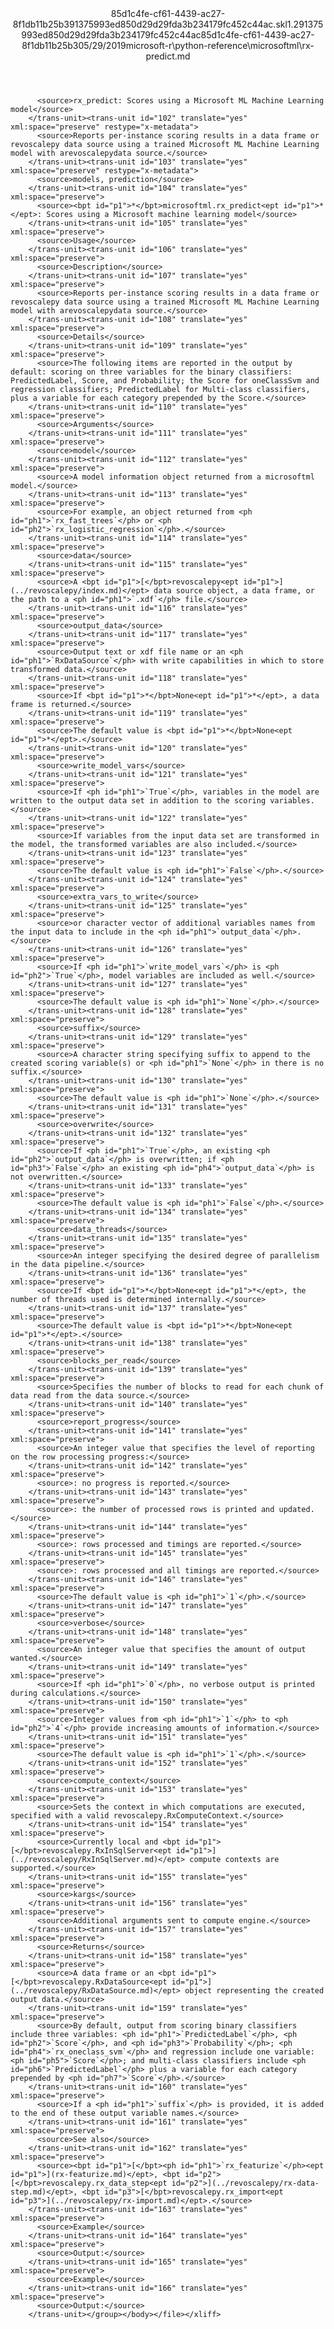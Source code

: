 <?xml version="1.0"?><xliff version="1.2" xmlns="urn:oasis:names:tc:xliff:document:1.2" xmlns:xsi="http://www.w3.org/2001/XMLSchema-instance" xsi:schemaLocation="urn:oasis:names:tc:xliff:document:1.2 xliff-core-1.2-transitional.xsd"><file datatype="xml" original="rx-predict.md" source-language="en-US" target-language="en-US"><header><tool tool-id="mdxliff" tool-name="mdxliff" tool-version="1.0-8ab897d" tool-company="Microsoft" /><xliffext:skl_file_name xmlns:xliffext="urn:microsoft:content:schema:xliffextensions">85d1c4fe-cf61-4439-ac27-8f1db11b25b391375993ed850d29d29fda3b234179fc452c44ac.skl</xliffext:skl_file_name><xliffext:version xmlns:xliffext="urn:microsoft:content:schema:xliffextensions">1.2</xliffext:version><xliffext:ms.openlocfilehash xmlns:xliffext="urn:microsoft:content:schema:xliffextensions">91375993ed850d29d29fda3b234179fc452c44ac</xliffext:ms.openlocfilehash><xliffext:ms.sourcegitcommit xmlns:xliffext="urn:microsoft:content:schema:xliffextensions">85d1c4fe-cf61-4439-ac27-8f1db11b25b3</xliffext:ms.sourcegitcommit><xliffext:ms.lasthandoff xmlns:xliffext="urn:microsoft:content:schema:xliffextensions">05/29/2019</xliffext:ms.lasthandoff><xliffext:ms.openlocfilepath xmlns:xliffext="urn:microsoft:content:schema:xliffextensions">microsoft-r\python-reference\microsoftml\rx-predict.md</xliffext:ms.openlocfilepath></header><body><group id="content" extype="content"><trans-unit id="101" translate="yes" xml:space="preserve" restype="x-metadata">
          <source>rx_predict: Scores using a Microsoft ML Machine Learning model</source>
        </trans-unit><trans-unit id="102" translate="yes" xml:space="preserve" restype="x-metadata">
          <source>Reports per-instance scoring results in a data frame or revoscalepy data source using a trained Microsoft ML Machine Learning model with arevoscalepydata source.</source>
        </trans-unit><trans-unit id="103" translate="yes" xml:space="preserve" restype="x-metadata">
          <source>models, prediction</source>
        </trans-unit><trans-unit id="104" translate="yes" xml:space="preserve">
          <source><bpt id="p1">*</bpt>microsoftml.rx_predict<ept id="p1">*</ept>: Scores using a Microsoft machine learning model</source>
        </trans-unit><trans-unit id="105" translate="yes" xml:space="preserve">
          <source>Usage</source>
        </trans-unit><trans-unit id="106" translate="yes" xml:space="preserve">
          <source>Description</source>
        </trans-unit><trans-unit id="107" translate="yes" xml:space="preserve">
          <source>Reports per-instance scoring results in a data frame or revoscalepy data source using a trained Microsoft ML Machine Learning model with arevoscalepydata source.</source>
        </trans-unit><trans-unit id="108" translate="yes" xml:space="preserve">
          <source>Details</source>
        </trans-unit><trans-unit id="109" translate="yes" xml:space="preserve">
          <source>The following items are reported in the output by default: scoring on three variables for the binary classifiers: PredictedLabel, Score, and Probability; the Score for oneClassSvm and regression classifiers; PredictedLabel for Multi-class classifiers, plus a variable for each category prepended by the Score.</source>
        </trans-unit><trans-unit id="110" translate="yes" xml:space="preserve">
          <source>Arguments</source>
        </trans-unit><trans-unit id="111" translate="yes" xml:space="preserve">
          <source>model</source>
        </trans-unit><trans-unit id="112" translate="yes" xml:space="preserve">
          <source>A model information object returned from a microsoftml model.</source>
        </trans-unit><trans-unit id="113" translate="yes" xml:space="preserve">
          <source>For example, an object returned from <ph id="ph1">`rx_fast_trees`</ph> or <ph id="ph2">`rx_logistic_regression`</ph>.</source>
        </trans-unit><trans-unit id="114" translate="yes" xml:space="preserve">
          <source>data</source>
        </trans-unit><trans-unit id="115" translate="yes" xml:space="preserve">
          <source>A <bpt id="p1">[</bpt>revoscalepy<ept id="p1">](../revoscalepy/index.md)</ept> data source object, a data frame, or the path to a <ph id="ph1">`.xdf`</ph> file.</source>
        </trans-unit><trans-unit id="116" translate="yes" xml:space="preserve">
          <source>output_data</source>
        </trans-unit><trans-unit id="117" translate="yes" xml:space="preserve">
          <source>Output text or xdf file name or an <ph id="ph1">`RxDataSource`</ph> with write capabilities in which to store transformed data.</source>
        </trans-unit><trans-unit id="118" translate="yes" xml:space="preserve">
          <source>If <bpt id="p1">*</bpt>None<ept id="p1">*</ept>, a data frame is returned.</source>
        </trans-unit><trans-unit id="119" translate="yes" xml:space="preserve">
          <source>The default value is <bpt id="p1">*</bpt>None<ept id="p1">*</ept>.</source>
        </trans-unit><trans-unit id="120" translate="yes" xml:space="preserve">
          <source>write_model_vars</source>
        </trans-unit><trans-unit id="121" translate="yes" xml:space="preserve">
          <source>If <ph id="ph1">`True`</ph>, variables in the model are written to the output data set in addition to the scoring variables.</source>
        </trans-unit><trans-unit id="122" translate="yes" xml:space="preserve">
          <source>If variables from the input data set are transformed in the model, the transformed variables are also included.</source>
        </trans-unit><trans-unit id="123" translate="yes" xml:space="preserve">
          <source>The default value is <ph id="ph1">`False`</ph>.</source>
        </trans-unit><trans-unit id="124" translate="yes" xml:space="preserve">
          <source>extra_vars_to_write</source>
        </trans-unit><trans-unit id="125" translate="yes" xml:space="preserve">
          <source>or character vector of additional variables names from the input data to include in the <ph id="ph1">`output_data`</ph>.</source>
        </trans-unit><trans-unit id="126" translate="yes" xml:space="preserve">
          <source>If <ph id="ph1">`write_model_vars`</ph> is <ph id="ph2">`True`</ph>, model variables are included as well.</source>
        </trans-unit><trans-unit id="127" translate="yes" xml:space="preserve">
          <source>The default value is <ph id="ph1">`None`</ph>.</source>
        </trans-unit><trans-unit id="128" translate="yes" xml:space="preserve">
          <source>suffix</source>
        </trans-unit><trans-unit id="129" translate="yes" xml:space="preserve">
          <source>A character string specifying suffix to append to the created scoring variable(s) or <ph id="ph1">`None`</ph> in there is no suffix.</source>
        </trans-unit><trans-unit id="130" translate="yes" xml:space="preserve">
          <source>The default value is <ph id="ph1">`None`</ph>.</source>
        </trans-unit><trans-unit id="131" translate="yes" xml:space="preserve">
          <source>overwrite</source>
        </trans-unit><trans-unit id="132" translate="yes" xml:space="preserve">
          <source>If <ph id="ph1">`True`</ph>, an existing <ph id="ph2">`output_data`</ph> is overwritten; if <ph id="ph3">`False`</ph> an existing <ph id="ph4">`output_data`</ph> is not overwritten.</source>
        </trans-unit><trans-unit id="133" translate="yes" xml:space="preserve">
          <source>The default value is <ph id="ph1">`False`</ph>.</source>
        </trans-unit><trans-unit id="134" translate="yes" xml:space="preserve">
          <source>data_threads</source>
        </trans-unit><trans-unit id="135" translate="yes" xml:space="preserve">
          <source>An integer specifying the desired degree of parallelism in the data pipeline.</source>
        </trans-unit><trans-unit id="136" translate="yes" xml:space="preserve">
          <source>If <bpt id="p1">*</bpt>None<ept id="p1">*</ept>, the number of threads used is determined internally.</source>
        </trans-unit><trans-unit id="137" translate="yes" xml:space="preserve">
          <source>The default value is <bpt id="p1">*</bpt>None<ept id="p1">*</ept>.</source>
        </trans-unit><trans-unit id="138" translate="yes" xml:space="preserve">
          <source>blocks_per_read</source>
        </trans-unit><trans-unit id="139" translate="yes" xml:space="preserve">
          <source>Specifies the number of blocks to read for each chunk of data read from the data source.</source>
        </trans-unit><trans-unit id="140" translate="yes" xml:space="preserve">
          <source>report_progress</source>
        </trans-unit><trans-unit id="141" translate="yes" xml:space="preserve">
          <source>An integer value that specifies the level of reporting on the row processing progress:</source>
        </trans-unit><trans-unit id="142" translate="yes" xml:space="preserve">
          <source>: no progress is reported.</source>
        </trans-unit><trans-unit id="143" translate="yes" xml:space="preserve">
          <source>: the number of processed rows is printed and updated.</source>
        </trans-unit><trans-unit id="144" translate="yes" xml:space="preserve">
          <source>: rows processed and timings are reported.</source>
        </trans-unit><trans-unit id="145" translate="yes" xml:space="preserve">
          <source>: rows processed and all timings are reported.</source>
        </trans-unit><trans-unit id="146" translate="yes" xml:space="preserve">
          <source>The default value is <ph id="ph1">`1`</ph>.</source>
        </trans-unit><trans-unit id="147" translate="yes" xml:space="preserve">
          <source>verbose</source>
        </trans-unit><trans-unit id="148" translate="yes" xml:space="preserve">
          <source>An integer value that specifies the amount of output wanted.</source>
        </trans-unit><trans-unit id="149" translate="yes" xml:space="preserve">
          <source>If <ph id="ph1">`0`</ph>, no verbose output is printed during calculations.</source>
        </trans-unit><trans-unit id="150" translate="yes" xml:space="preserve">
          <source>Integer values from <ph id="ph1">`1`</ph> to <ph id="ph2">`4`</ph> provide increasing amounts of information.</source>
        </trans-unit><trans-unit id="151" translate="yes" xml:space="preserve">
          <source>The default value is <ph id="ph1">`1`</ph>.</source>
        </trans-unit><trans-unit id="152" translate="yes" xml:space="preserve">
          <source>compute_context</source>
        </trans-unit><trans-unit id="153" translate="yes" xml:space="preserve">
          <source>Sets the context in which computations are executed, specified with a valid revoscalepy.RxComputeContext.</source>
        </trans-unit><trans-unit id="154" translate="yes" xml:space="preserve">
          <source>Currently local and <bpt id="p1">[</bpt>revoscalepy.RxInSqlServer<ept id="p1">](../revoscalepy/RxInSqlServer.md)</ept> compute contexts are supported.</source>
        </trans-unit><trans-unit id="155" translate="yes" xml:space="preserve">
          <source>kargs</source>
        </trans-unit><trans-unit id="156" translate="yes" xml:space="preserve">
          <source>Additional arguments sent to compute engine.</source>
        </trans-unit><trans-unit id="157" translate="yes" xml:space="preserve">
          <source>Returns</source>
        </trans-unit><trans-unit id="158" translate="yes" xml:space="preserve">
          <source>A data frame or an <bpt id="p1">[</bpt>revoscalepy.RxDataSource<ept id="p1">](../revoscalepy/RxDataSource.md)</ept> object representing the created output data.</source>
        </trans-unit><trans-unit id="159" translate="yes" xml:space="preserve">
          <source>By default, output from scoring binary classifiers include three variables: <ph id="ph1">`PredictedLabel`</ph>, <ph id="ph2">`Score`</ph>, and <ph id="ph3">`Probability`</ph>; <ph id="ph4">`rx_oneclass_svm`</ph> and regression include one variable: <ph id="ph5">`Score`</ph>; and multi-class classifiers include <ph id="ph6">`PredictedLabel`</ph> plus a variable for each category prepended by <ph id="ph7">`Score`</ph>.</source>
        </trans-unit><trans-unit id="160" translate="yes" xml:space="preserve">
          <source>If a <ph id="ph1">`suffix`</ph> is provided, it is added to the end of these output variable names.</source>
        </trans-unit><trans-unit id="161" translate="yes" xml:space="preserve">
          <source>See also</source>
        </trans-unit><trans-unit id="162" translate="yes" xml:space="preserve">
          <source><bpt id="p1">[</bpt><ph id="ph1">`rx_featurize`</ph><ept id="p1">](rx-featurize.md)</ept>, <bpt id="p2">[</bpt>revoscalepy.rx_data_step<ept id="p2">](../revoscalepy/rx-data-step.md)</ept>, <bpt id="p3">[</bpt>revoscalepy.rx_import<ept id="p3">](../revoscalepy/rx-import.md)</ept>.</source>
        </trans-unit><trans-unit id="163" translate="yes" xml:space="preserve">
          <source>Example</source>
        </trans-unit><trans-unit id="164" translate="yes" xml:space="preserve">
          <source>Output:</source>
        </trans-unit><trans-unit id="165" translate="yes" xml:space="preserve">
          <source>Example</source>
        </trans-unit><trans-unit id="166" translate="yes" xml:space="preserve">
          <source>Output:</source>
        </trans-unit></group></body></file></xliff>